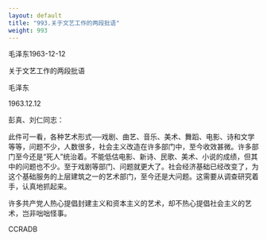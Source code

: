 ```yaml
---
layout: default
title: "993.关于文艺工作的两段批语"
weight: 993
---
```


毛泽东1963-12-12

关于文艺工作的两段批语

毛泽东

1963.12.12

彭真、刘仁同志：

此件可一看，各种艺术形式──戏剧、曲艺、音乐、美术、舞蹈、电影、诗和文学等等，问题不少，人数很多，社会主义改造在许多部门中，至今收效甚微。许多部门至今还是“死人”统治着。不能低估电影、新诗、民歌、美术、小说的成绩，但其中的问题也不少。至于戏剧等部门、问题就更大了。社会经济基础已经改变了，为这个基础服务的上层建筑之一的艺术部门，至今还是大问题。这需要从调查研究着手，认真地抓起来。

许多共产党人热心提倡封建主义和资本主义的艺术，却不热心提倡社会主义的艺术，岂非咄咄怪事。

CCRADB

